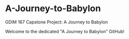 # A-Journey-to-Babylon
GDIM 167 Capstone Project: A Journey to Babylon

Welcome to the dedicated "A Journey to Babylon" GitHub!

